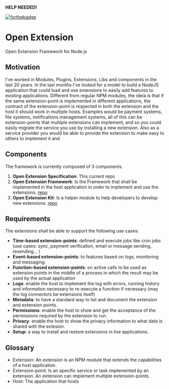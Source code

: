 **HELP NEEDED!**

[![forthebadge](https://forthebadge.com/images/badges/made-with-javascript.svg)](https://forthebadge.com)

# Open Extension
Open Extension Framework for Node.js

## Motivation

I've worked in Modules, Plugins, Extensions, Libs and components in the last 20 years. In the last months I've looked for a model to build a NodeJS application that could load and use extensions to easily add features to existing applications. Different from regular NPM modules, the ideia is that if the same extension-point is implemented in different applications, the contract of the extension-point is respected in both the extension and the host it should work in multiple hosts. Examples would be payment systems, file systems, notifications management systems, all of this can be extension-points that multiple extensions can implement, and so you could easily migrate the service you use by installing a new extension. Also as a service provider you would be able to provide the extension to make easy to others to implement it and 

## Components

The framework is currently composed of 3 components. 

1. **Open Extension Specification**: This current repo
2. **Open Extension Framework**: Is the Framework that shall be implemented in the host application in order to implement and use the extensions. [repo](https://github.com/menvia/open-extension-framework)
3. **Open Extension Kit**: Is a helper module to help developers to develop new extensions. [repo](https://github.com/menvia/open-extension-kit)

## Requirements

The extensions shall be able to support the following use cases: 
- **Time-based extension-points**: defined and execute jobs like cron jobs (use cases: sync, payment verification, email or message sending, resending... )
- **Event-based extension-points**: to features based on logs, monitoring and messaging.
- **Function-based extension-points**: on active calls to be used as extension points in the middle of a process in which the result may be used by the actual application
- **Logs**: enable the host to implement the log with errors, running history and information necessary to re-execute a function if necessary (may the log connectors be extensions itself)
- **Metadata**: to have a standard way to list and document the extension and extension points.
- **Permissions**: enable the host to show and get the acceptance of the permissions required by the extension to run.
- **Privacy**: enable the host to show the privacy information to what data is shared with the extesion.
- **Setup**: a way to install and restore extensions in live applications.

## Glossary

- Extension: An extension is an NPM module that extends the capabilities of a host application.
- Extension-point: Is an specific service or task implemented by an extension. An extension can implement multiple extension-points.
- Host: The application that hosts

